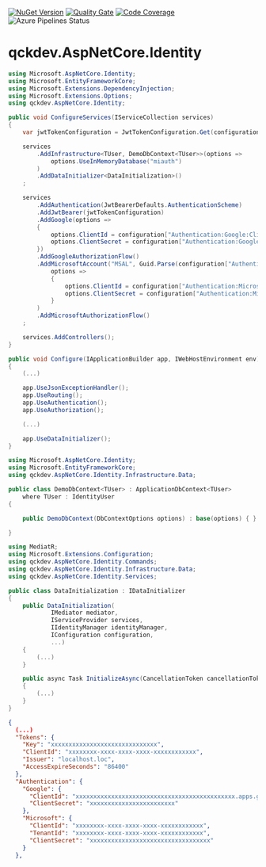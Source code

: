 <a href="https://www.nuget.org/packages/qckdev.AspNetCore.Identity"><img src="https://img.shields.io/nuget/v/qckdev.AspNetCore.Identity.svg" alt="NuGet Version"/></a>
<a href="https://sonarcloud.io/dashboard?id=qckdev.AspNetCore.Identity"><img src="https://sonarcloud.io/api/project_badges/measure?project=qckdev.AspNetCore.Identity&metric=alert_status" alt="Quality Gate"/></a>
<a href="https://sonarcloud.io/dashboard?id=qckdev.AspNetCore.Identity"><img src="https://sonarcloud.io/api/project_badges/measure?project=qckdev.AspNetCore.Identity&metric=coverage" alt="Code Coverage"/></a>
<a><img src="https://hfrances.visualstudio.com/Main/_apis/build/status/qckdev.AspNetCore.Identity?branchName=master" alt="Azure Pipelines Status"/></a>


# qckdev.AspNetCore.Identity

```cs
using Microsoft.AspNetCore.Identity;
using Microsoft.EntityFrameworkCore;
using Microsoft.Extensions.DependencyInjection;
using Microsoft.Extensions.Options;
using qckdev.AspNetCore.Identity;

public void ConfigureServices(IServiceCollection services)
{
	var jwtTokenConfiguration = JwtTokenConfiguration.Get(configuration, "Tokens");

	services
		.AddInfrastructure<TUser, DemoDbContext<TUser>>(options =>
			options.UseInMemoryDatabase("miauth")
		)
		.AddDataInitializer<DataInitialization>()
	;

	services
		.AddAuthentication(JwtBearerDefaults.AuthenticationScheme)
		.AddJwtBearer(jwtTokenConfiguration)
		.AddGoogle(options =>
		{
			options.ClientId = configuration["Authentication:Google:ClientId"];
			options.ClientSecret = configuration["Authentication:Google:ClientSecret"];
		})
		.AddGoogleAuthorizationFlow()
		.AddMicrosoftAccount("MSAL", Guid.Parse(configuration["Authentication:Microsoft:TenantId"]),
			options =>
			{
				options.ClientId = configuration["Authentication:Microsoft:ClientId"];
				options.ClientSecret = configuration["Authentication:Microsoft:ClientSecret"];
			}
		)
		.AddMicrosoftAuthorizationFlow()
	;

	services.AddControllers();
}

public void Configure(IApplicationBuilder app, IWebHostEnvironment env)
{
	(...)

	app.UseJsonExceptionHandler();
	app.UseRouting();
	app.UseAuthentication();
	app.UseAuthorization();

	(...)

	app.UseDataInitializer();
}
```

```cs
using Microsoft.AspNetCore.Identity;
using Microsoft.EntityFrameworkCore;
using qckdev.AspNetCore.Identity.Infrastructure.Data;

public class DemoDbContext<TUser> : ApplicationDbContext<TUser>
	where TUser : IdentityUser
{

    public DemoDbContext(DbContextOptions options) : base(options) { }

}
```

```cs
using MediatR;
using Microsoft.Extensions.Configuration;
using qckdev.AspNetCore.Identity.Commands;
using qckdev.AspNetCore.Identity.Infrastructure.Data;
using qckdev.AspNetCore.Identity.Services;

public class DataInitialization : IDataInitializer
{
	public DataInitialization(
			IMediator mediator,
			IServiceProvider services,
			IIdentityManager identityManager,
			IConfiguration configuration, 
			...)
	{
		(...)
	}

	public async Task InitializeAsync(CancellationToken cancellationToken)
	{
		(...)
	}
}
```

```json
{
  (...)
  "Tokens": {
	"Key": "xxxxxxxxxxxxxxxxxxxxxxxxxxxxxx",
	"ClientId": "xxxxxxxx-xxxx-xxxx-xxxx-xxxxxxxxxxxx",
	"Issuer": "localhost.loc",
	"AccessExpireSeconds": "86400"
  },
  "Authentication": {
	"Google": {
	  "ClientId": "xxxxxxxxxxxxxxxxxxxxxxxxxxxxxxxxxxxxxxxxxxxxx.apps.googleusercontent.com",
	  "ClientSecret": "xxxxxxxxxxxxxxxxxxxxxxxx"
	},
	"Microsoft": {
	  "ClientId": "xxxxxxxx-xxxx-xxxx-xxxx-xxxxxxxxxxxx",
	  "TenantId": "xxxxxxxx-xxxx-xxxx-xxxx-xxxxxxxxxxxx",
	  "ClientSecret": "xxxxxxxxxxxxxxxxxxxxxxxxxxxxxxxxxx"
	}
  },

```
